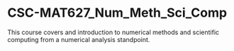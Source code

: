 # CSC-MAT627_Num_Meth_Sci_Comp

This course covers and introduction to numerical methods and scientific computing from a numerical analysis standpoint. 
